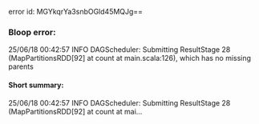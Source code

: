 error id: MGYkqrYa3snbOGld45MQJg==
### Bloop error:

25/06/18 00:42:57 INFO DAGScheduler: Submitting ResultStage 28 (MapPartitionsRDD[92] at count at main.scala:126), which has no missing parents
#### Short summary: 

25/06/18 00:42:57 INFO DAGScheduler: Submitting ResultStage 28 (MapPartitionsRDD[92] at count at mai...
